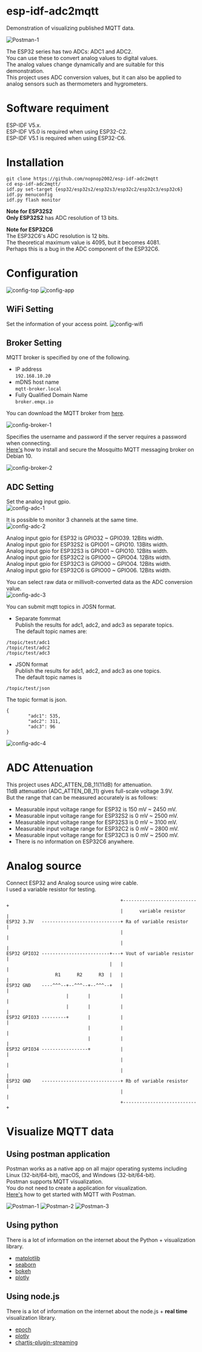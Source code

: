 # esp-idf-adc2mqtt
Demonstration of visualizing published MQTT data.   

![Postman-1](https://github.com/nopnop2002/esp-idf-adc2mqtt/assets/6020549/59923403-ba5f-4218-b47a-86e6998f63c5)

The ESP32 series has two ADCs: ADC1 and ADC2.   
You can use these to convert analog values to digital values.   
The analog values change dynamically and are suitable for this demonstration.   
This project uses ADC conversion values, but it can also be applied to analog sensors such as thermometers and hygrometers.   

# Software requiment
ESP-IDF V5.x.   
ESP-IDF V5.0 is required when using ESP32-C2.   
ESP-IDF V5.1 is required when using ESP32-C6.   

# Installation
```
git clone https://github.com/nopnop2002/esp-idf-adc2mqtt
cd esp-idf-adc2mqtt/
idf.py set-target {esp32/esp32s2/esp32s3/esp32c2/esp32c3/esp32c6}
idf.py menuconfig
idf.py flash monitor
```

__Note for ESP32S2__   
__Only ESP32S2__ has ADC resolution of 13 bits.   

__Note for ESP32C6__   
The ESP32C6's ADC resolution is 12 bits.   
The theoretical maximum value is 4095, but it becomes 4081.   
Perhaps this is a bug in the ADC component of the ESP32C6.   

# Configuration
![config-top](https://github.com/nopnop2002/esp-idf-adc2mqtt/assets/6020549/24765885-be3e-48e0-a152-d51cac1715ce)
![config-app](https://github.com/nopnop2002/esp-idf-adc2mqtt/assets/6020549/9acaee7a-b2c9-4af1-9d7b-73c4712a17b4)


## WiFi Setting
Set the information of your access point.
![config-wifi](https://github.com/nopnop2002/esp-idf-adc2mqtt/assets/6020549/2774c6c5-1c9b-468f-9116-4c146fb0cd77)


## Broker Setting

MQTT broker is specified by one of the following.
- IP address   
 ```192.168.10.20```   
- mDNS host name   
 ```mqtt-broker.local```   
- Fully Qualified Domain Name   
 ```broker.emqx.io```

You can download the MQTT broker from [here](https://github.com/nopnop2002/esp-idf-mqtt-broker).   

![config-broker-1](https://github.com/nopnop2002/esp-idf-adc2mqtt/assets/6020549/6c356b93-c032-4c50-8965-dc31a78bcfcc)

Specifies the username and password if the server requires a password when connecting.   
[Here's](https://www.digitalocean.com/community/tutorials/how-to-install-and-secure-the-mosquitto-mqtt-messaging-broker-on-debian-10) how to install and secure the Mosquitto MQTT messaging broker on Debian 10.   

![config-broker-2](https://github.com/nopnop2002/esp-idf-adc2mqtt/assets/6020549/14d93639-4132-43b7-8a20-c68fd17179d1)

## ADC Setting
Set the analog input gpio.   
![config-adc-1](https://github.com/nopnop2002/esp-idf-adc2mqtt/assets/6020549/c051efe6-6c60-4c0e-b0a0-cf9b283d3b1a)

It is possible to monitor 3 channels at the same time.   
![config-adc-2](https://github.com/nopnop2002/esp-idf-adc2mqtt/assets/6020549/e1e5c780-dfbe-4dcb-9246-dea7f4746fc3)

Analog input gpio for ESP32 is GPIO32 ~ GPIO39. 12Bits width.   
Analog input gpio for ESP32S2 is GPIO01 ~ GPIO10. 13Bits width.   
Analog input gpio for ESP32S3 is GPIO01 ~ GPIO10. 12Bits width.   
Analog input gpio for ESP32C2 is GPIO00 ~ GPIO04. 12Bits width.   
Analog input gpio for ESP32C3 is GPIO00 ~ GPIO04. 12Bits width.   
Analog input gpio for ESP32C6 is GPIO00 ~ GPIO06. 12Bits width.   

You can select raw data or millivolt-converted data as the ADC conversion value.   
![config-adc-3](https://github.com/nopnop2002/esp-idf-adc2mqtt/assets/6020549/59dbd445-920c-46e6-aaab-7960935596c6)

You can submit mqtt topics in JOSN format.
- Separate fomrmat   
Publish the results for adc1, adc2, and adc3 as separate topics.   
The default topic names are:   
```
/topic/test/adc1   
/topic/test/adc2   
/topic/test/adc3   
```

- JSON format   
Publish the results for adc1, adc2, and adc3 as one topics.   
The default topic names is 
```
/topic/test/json
```   
The topic format is json.   
```
{
        "adc1": 535,
        "adc2": 311,
        "adc3": 96
}
```

![config-adc-4](https://github.com/nopnop2002/esp-idf-adc2mqtt/assets/6020549/b9e44807-405f-44f1-9ad3-146ff91e4477)

# ADC Attenuation   
This project uses ADC_ATTEN_DB_11(11dB) for attenuation.   
11dB attenuation (ADC_ATTEN_DB_11) gives full-scale voltage 3.9V.   
But the range that can be measured accurately is as follows:   
- Measurable input voltage range for ESP32 is 150 mV ~ 2450 mV.   
- Measurable input voltage range for ESP32S2 is 0 mV ~ 2500 mV.   
- Measurable input voltage range for ESP32S3 is 0 mV ~ 3100 mV.   
- Measurable input voltage range for ESP32C2 is 0 mV ~ 2800 mV.   
- Measurable input voltage range for ESP32C3 is 0 mV ~ 2500 mV.   
- There is no information on ESP32C6 anywhere.   

# Analog source
Connect ESP32 and Analog source using wire cable.   
I used a variable resistor for testing.
```
                                          +---------------------------+
                                          |      variable resistor    |
ESP32 3.3V   -----------------------------+ Ra of variable resistor   |
                                          |                           |
                                          |                           |
ESP32 GPIO32 -------------------------+---+ Vout of variable resistor |
                                      |   |                           |
                  R1      R2      R3  |   |                           |
ESP32 GND    ----^^^--+--^^^--+--^^^--+   |                           |
                      |       |           |                           |
                      |       |           |                           |
ESP32 GPIO33 ---------+       |           |                           |
                              |           |                           |
                              |           |                           |
ESP32 GPIO34 -----------------+           |                           |
                                          |                           |
                                          |                           |
ESP32 GND    -----------------------------+ Rb of variable resistor   |
                                          |                           |
                                          +---------------------------+
```



# Visualize MQTT data

## Using postman application

Postman works as a native app on all major operating systems including Linux (32-bit/64-bit), macOS, and Windows (32-bit/64-bit).   
Postman supports MQTT visualization.   
You do not need to create a application for visualization.   
[Here's](https://blog.postman.com/postman-supports-mqtt-apis/) how to get started with MQTT with Postman.   

![Postman-1](https://github.com/nopnop2002/esp-idf-adc2mqtt/assets/6020549/57784303-357c-4373-ad2b-a5f6e7eedb3b)
![Postman-2](https://github.com/nopnop2002/esp-idf-adc2mqtt/assets/6020549/e2039aaa-4965-4d08-9689-bb0d7db985c6)
![Postman-3](https://github.com/nopnop2002/esp-idf-adc2mqtt/assets/6020549/4627b59d-fca1-4f7c-908f-4f36a2ad0a33)

## Using python
There is a lot of information on the internet about the Python + visualization library.   
- [matplotlib](https://matplotlib.org/)
- [seaborn](https://seaborn.pydata.org/index.html)
- [bokeh](https://bokeh.org/)
- [plotly](https://plotly.com/python/)

## Using node.js
There is a lot of information on the internet about the node.js + __real time__ visualization library.   
- [epoch](https://epochjs.github.io/epoch/real-time/)
- [plotly](https://plotly.com/javascript/streaming/)
- [chartjs-plugin-streaming](https://nagix.github.io/chartjs-plugin-streaming/1.9.0/)


